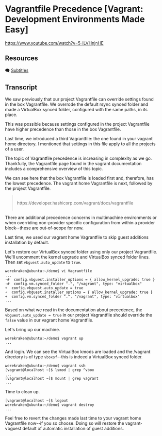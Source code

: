 # Vagrantfile Precedence [Vagrant: Development Environments Made Easy]

https://www.youtube.com/watch?v=5-ILVHnjnHE

## Resources

🗨 [Subtitles](subtitles.srt)

## Transcript

We saw previously that our project Vagrantfile can override settings found in the box Vagrantfile. We overrode the default rsync synced folder and made a VirtualBox synced folder, configured with the same paths, in its place.

This was possible because settings configured in the project Vagrantfile have higher precedence than those in the box Vagrantfile.

Last time, we introduced a third Vagrantfile: the one found in your vagrant home directory. I mentioned that settings in this file apply to all the projects of a user.

The topic of Vagrantfile precedence is increasing in complexity as we go. Thankfully, the Vagrantfile page found in the vagrant documentation includes a comprehensive overview of this topic.

We can see here that the box Vagrantfile is loaded first and, therefore, has the lowest precedence. The vagrant home Vagrantfile is next, followed by the project Vagrantfile.

> <br>
> https://developer.hashicorp.com/vagrant/docs/vagrantfile
> <br><br>

There are additional precedence concerns in multimachine environments or when overriding non-provider specific configuration from within a provider block--these are out-of-scope for now.

Last time, we used our vagrant home Vagrantfile to skip guest additions installation by default.

Let's restore our VirtualBox synced folder using only our project Vagrantfile. We'll uncomment the kernel upgrade and VirtualBox synced folder lines. Then set `vbguest.auto_update` to `true`.
```
werekraken@ubuntu:~/demo$ vi Vagrantfile
...
-#  config.vbguest.installer_options = { allow_kernel_upgrade: true }
-#  config.vm.synced_folder ".", "/vagrant", type: "virtualbox"
+  config.vbguest.auto_update = true
+  config.vbguest.installer_options = { allow_kernel_upgrade: true }
+  config.vm.synced_folder ".", "/vagrant", type: "virtualbox"
...
```

Based on what we read in the documentation about precedence, the `vbguest.auto_update = true` in our project Vagrantfile should override the `false` value in our vagrant home Vagrantfile.

Let's bring up our machine.
```
werekraken@ubuntu:~/demo$ vagrant up
...
```
And login. We can see the VirtualBox kmods are loaded and the /vagrant directory is of type `vboxsf`--this is indeed a VirtualBox synced folder.
```
werekraken@ubuntu:~/demo$ vagrant ssh
[vagrant@localhost ~]$ lsmod | grep ^vbox
...
[vagrant@localhost ~]$ mount | grep vagrant
...
```
Time to clean up.
```
[vagrant@localhost ~]$ logout
werekraken@ubuntu:~/demo$ vagrant destroy
...
```
Feel free to revert the changes made last time to your vagrant home Vagrantfile now--if you so choose. Doing so will restore the vagrant-vbguest default of automatic installation of guest additions.
